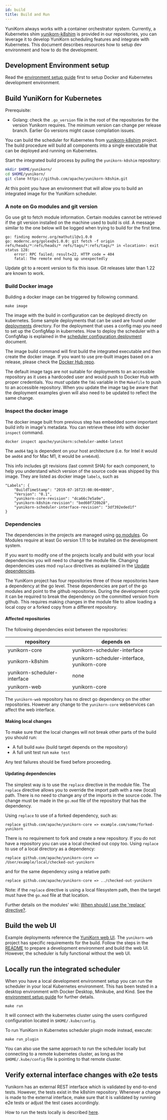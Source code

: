 ```yaml
---
id: build
title: Build and Run
---
```


<!--
Licensed to the Apache Software Foundation (ASF) under one
or more contributor license agreements.  See the NOTICE file
distributed with this work for additional information
regarding copyright ownership.  The ASF licenses this file
to you under the Apache License, Version 2.0 (the
"License"); you may not use this file except in compliance
with the License.  You may obtain a copy of the License at

  http://www.apache.org/licenses/LICENSE-2.0

Unless required by applicable law or agreed to in writing,
software distributed under the License is distributed on an
"AS IS" BASIS, WITHOUT WARRANTIES OR CONDITIONS OF ANY
KIND, either express or implied.  See the License for the
specific language governing permissions and limitations
under the License.
-->

YuniKorn always works with a container orchestrator system. Currently, a Kubernetes shim [yunikorn-k8shim](https://github.com/apache/yunikorn-k8shim)
is provided in our repositories, you can leverage it to develop YuniKorn scheduling features and integrate with Kubernetes.
This document describes resources how to setup dev environment and how to do the development.

## Development Environment setup

Read the [environment setup guide](developer_guide/env_setup.md) first to setup Docker and Kubernetes development environment.

## Build YuniKorn for Kubernetes

Prerequisite:
- Golang: check the `.go_version` file in the root of the repositories for the version Yunikorn requires. The minimum version can change per release branch.  Earlier Go versions might cause compilation issues. 

You can build the scheduler for Kubernetes from [yunikorn-k8shim](https://github.com/apache/yunikorn-k8shim) project.
The build procedure will build all components into a single executable that can be deployed and running on Kubernetes.

Start the integrated build process by pulling the `yunikorn-k8shim` repository:
```bash
mkdir $HOME/yunikorn/
cd $HOME/yunikorn/
git clone https://github.com/apache/yunikorn-k8shim.git
```
At this point you have an environment that will allow you to build an integrated image for the YuniKorn scheduler.

### A note on Go modules and git version
Go use git to fetch module information.
Certain modules cannot be retrieved if the git version installed on the machine used to build is old.
A message similar to the one below will be logged when trying to build for the first time.
```text
go: finding modernc.org/mathutil@v1.0.0
go: modernc.org/golex@v1.0.0: git fetch -f origin refs/heads/*:refs/heads/* refs/tags/*:refs/tags/* in <location>: exit status 128:
	error: RPC failed; result=22, HTTP code = 404
	fatal: The remote end hung up unexpectedly
```
Update git to a recent version to fix this issue.
Git releases later than 1.22 are known to work.

### Build Docker image

Building a docker image can be triggered by following command.

```
make image
```

The image with the build in configuration can be deployed directly on kubernetes.
Some sample deployments that can be used are found under [deployments](https://github.com/apache/yunikorn-k8shim/tree/master/deployments/scheduler) directory.
For the deployment that uses a config map you need to set up the ConfigMap in kubernetes.
How to deploy the scheduler with a ConfigMap is explained in the [scheduler configuration deployment](developer_guide/deployment.md) document.

The image build command will first build the integrated executable and then create the docker image.
If you want to use pre-built images based on a release, please check the [Docker Hub repo](https://hub.docker.com/r/apache/yunikorn).

The default image tags are not suitable for deployments to an accessible repository as it uses a hardcoded user and would push to Docker Hub with proper credentials.
You *must* update the `TAG` variable in the `Makefile` to push to an accessible repository.
When you update the image tag be aware that the deployment examples given will also need to be updated to reflect the same change.

### Inspect the docker image

The docker image built from previous step has embedded some important build info in image's metadata. You can retrieve
these info with docker `inspect` command.

```
docker inspect apache/yunikorn:scheduler-amd64-latest
```

The `amd64` tag is dependent on your host architecture (i.e. for Intel it would be `amd64` and for Mac M1, it would be `arm64v8`).

This info includes git revisions (last commit SHA) for each component, to help you understand which version of the source code
was shipped by this image. They are listed as docker image `labels`, such as

```
"Labels": {
    "BuildTimeStamp": "2019-07-16T23:08:06+0800",
    "Version": "0.1",
    "yunikorn-core-revision": "dca66c7e5a9e",
    "yunikorn-k8shim-revision": "bed60f720b28",
    "yunikorn-scheduler-interface-revision": "3df392eded1f"
}
```

### Dependencies

The dependencies in the projects are managed using [go modules](https://blog.golang.org/using-go-modules).
Go Modules require at least Go version 1.11 to be installed on the development system.

If you want to modify one of the projects locally and build with your local dependencies you will need to change the module file. 
Changing dependencies uses mod `replace` directives as explained in the [Update dependencies](#updating-dependencies).

The YuniKorn project has four repositories three of those repositories have a dependency at the go level.
These dependencies are part of the go modules and point to the github repositories.
During the development cycle it can be required to break the dependency on the committed version from github.
This requires making changes in the module file to allow loading a local copy or a forked copy from a different repository.  

#### Affected repositories
The following dependencies exist between the repositories:

| repository| depends on |
| --- | --- |
| yunikorn-core | yunikorn-scheduler-interface | 
| yunikorn-k8shim | yunikorn-scheduler-interface, yunikorn-core |
| yunikorn-scheduler-interface | none |
| yunikorn-web | yunikorn-core |

The `yunikorn-web` repository has no direct go dependency on the other repositories. However any change to the `yunikorn-core` webservices can affect the web interface. 

#### Making local changes

To make sure that the local changes will not break other parts of the build you should run:
- A full build `make` (build target depends on the repository)
- A full unit test run `make test`

Any test failures should be fixed before proceeding.

#### Updating dependencies

The simplest way is to use the `replace` directive in the module file. The `replace` directive allows you to override the import path with a new (local) path.
There is no need to change any of the imports in the source code. The change must be made in the `go.mod` file of the repository that has the dependency. 

Using `replace` to use of a forked dependency, such as:
```
replace github.com/apache/yunikorn-core => example.com/some/forked-yunikorn
```

There is no requirement to fork and create a new repository. If you do not have a repository you can use a local checked out copy too. 
Using `replace` to use of a local directory as a dependency:
```
replace github.com/apache/yunikorn-core => /User/example/local/checked-out-yunikorn
```
and for the same dependency using a relative path:
```
replace github.com/apache/yunikorn-core => ../checked-out-yunikorn
```
Note: if the `replace` directive is using a local filesystem path, then the target must have the `go.mod` file at that location.

Further details on the modules' wiki: [When should I use the 'replace' directive?](https://github.com/golang/go/wiki/Modules#when-should-i-use-the-replace-directive).

## Build the web UI

Example deployments reference the [YuniKorn web UI](https://github.com/apache/yunikorn-web). 
The `yunikorn-web` project has specific requirements for the build. Follow the steps in the [README](https://github.com/apache/yunikorn-web/blob/master/README.md) to prepare a development environment and build the web UI. However, the scheduler is fully functional without the web UI. 

## Locally run the integrated scheduler

When you have a local development environment setup you can run the scheduler in your local Kubernetes environment.
This has been tested in a desktop environment with Docker Desktop, Minikube, and Kind. See the [environment setup guide](developer_guide/env_setup.md) for further details.

```
make run
```
It will connect with the kubernetes cluster using the users configured configuration located in `$HOME/.kube/config`.

To run YuniKorn in Kubernetes scheduler plugin mode instead, execute:

```
make run_plugin
```

You can also use the same approach to run the scheduler locally but connecting to a remote kubernetes cluster,
as long as the `$HOME/.kube/config` file is pointing to that remote cluster.


## Verify external interface changes with e2e tests

Yunikorn has an external REST interface which is validated by end-to-end tests. However, the tests exist in the k8shim repository.
Whenever a change is made to the external interface, make sure that it is validated by running e2e tests or adjust the test cases accordingly.

How to run the tests locally is described [here](https://github.com/apache/yunikorn-k8shim/blob/master/test/e2e/README.md).
